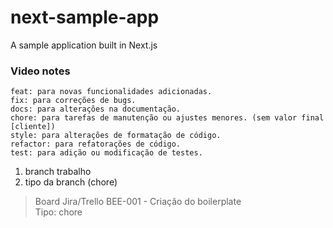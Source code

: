 # next-sample-app
A sample application built in Next.js

### Video notes

```
feat: para novas funcionalidades adicionadas.
fix: para correções de bugs.
docs: para alterações na documentação.
chore: para tarefas de manutenção ou ajustes menores. (sem valor final [cliente])
style: para alterações de formatação de código.
refactor: para refatorações de código.
test: para adição ou modificação de testes.
```

1. branch trabalho
2. tipo da branch (chore)

> Board Jira/Trello
BEE-001 - Criação do boilerplate  
Tipo: chore  
